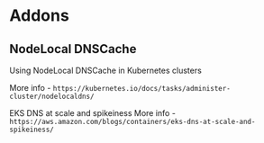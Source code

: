 # Addons

## NodeLocal DNSCache

Using NodeLocal DNSCache in Kubernetes clusters

More info - `https://kubernetes.io/docs/tasks/administer-cluster/nodelocaldns/`

EKS DNS at scale and spikeiness
More info - `https://aws.amazon.com/blogs/containers/eks-dns-at-scale-and-spikeiness/`
